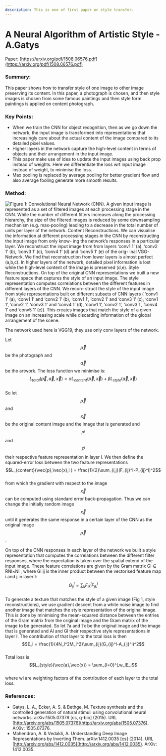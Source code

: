 ```yaml
---
description: This is one of first paper on style transfer.
---
```


# A Neural Algorithm of Artistic Style - A.Gatys

Paper: [https://arxiv.org/pdf/1508.06576.pdf](https://arxiv.org/pdf/1508.06576.pdf)

### Summary:

This paper shows how to transfer style of one image to other image preserving its content. In this paper, a photograph is chosen, and then style images is chosen from some famous paintings and then style form paintings is applied on content photograph.

###  Key Points:

* When we train the CNN for object recognition, then as we go down the network, the input image is transformed into representations that increasingly care about the actual content of the image compared to its detailed pixel values.
* Higher layers in the network capture the high-level content in terms of objects and their arrangement in the input image.
* This paper make use of idea to update the input images using back prop instead of weights. Here we differentiate the loss wrt input image instead of weight, to minimise the loss. 
* Max pooling is replaced by average pooling for better gradient flow and also average fooling generate more smooth results.

### Method:

![Figure 1: Convolutional Neural Network \(CNN\). A given input image is represented as a set of filtered images at each processing stage in the CNN. While the number of different filters increases along the processing hierarchy, the size of the filtered images is reduced by some downsampling mechanism \(e.g. max-pooling\) leading to a decrease in the total number of units per layer of the network. Content Reconstructions. We can visualise the information at different processing stages in the CNN by reconstructing the input image from only know- ing the network&#x2019;s responses in a particular layer. We reconstruct the input image from from layers &#x2018;conv1 1&#x2019; \(a\), &#x2018;conv2 1&#x2019; \(b\), &#x2018;conv3 1&#x2019; \(c\), &#x2018;conv4 1&#x2019; \(d\) and &#x2018;conv5 1&#x2019; \(e\) of the orig- inal VGG-Network. We find that reconstruction from lower layers is almost perfect \(a,b,c\). In higher layers of the network, detailed pixel information is lost while the high-level content of the image is preserved \(d,e\). Style Reconstructions. On top of the original CNN representations we built a new feature space that captures the style of an input image. The style representation computes correlations between the different features in different layers of the CNN. We recon- struct the style of the input image from style representations built on different subsets of CNN layers \( &#x2018;conv1 1&#x2019; \(a\), &#x2018;conv1 1&#x2019; and &#x2018;conv2 1&#x2019; \(b\), &#x2018;conv1 1&#x2019;, &#x2018;conv2 1&#x2019; and &#x2018;conv3 1&#x2019; \(c\), &#x2018;conv1 1&#x2019;, &#x2018;conv2 1&#x2019;, &#x2018;conv3 1&#x2019; and &#x2018;conv4 1&#x2019; \(d\), &#x2018;conv1 1&#x2019;, &#x2018;conv2 1&#x2019;, &#x2018;conv3 1&#x2019;, &#x2018;conv4 1&#x2019; and &#x2018;conv5 1&#x2019; \(e\)\). This creates images that match the style of a given image on an increasing scale while discarding information of the global arrangement of the scene.](../.gitbook/assets/image%20%2830%29.png)

The network used here is VGG19, they use only conv layers of the network. 

Let $$\vec{p}$$ be the photograph and $$\vec{a}$$ be the artwork. The loss function we minimise is:  
                          $$L_{total}(\vec{p},\vec{a},\vec{x} ) = αL_{content}(\vec{p},\vec{x} )+ βL_{style}(\vec{a},\vec{x} )$$   
So let $$\vec{p}$$ and $$\vec{x}$$ be the original content image and the image that is generated and $$P^l$$ and $$F^l$$ their respective feature representation in layer l. We then define the squared-error loss between the two feature representations  
                                           $$L_{content}(\vec{p},\vec{x},l ) = \frac{1}{2}\sum_{i,j}(F_{ij}^l-P_{ij}^l)^2$$   
from which the gradient with respect to the image $$\vec{x}$$ can be computed using standard error back-propagation. Thus we can change the initially random image $$\vec{x}$$ until it generates the same response in a certain layer of the CNN as the original image $$\vec{p}$$ .

On top of the CNN responses in each layer of the network we built a style representation that computes the correlations between the different filter responses, where the expectation is taken over the spatial extend of the input image. These feature correlations are given by the Gram matrix Gl ∈ RNl×Nl , where Gl ij is the inner product between the vectorised feature map i and j in layer l:  
                                                                  $$G_{ij}^l = \sum_{k}F_{ik}^lF_{jk}^l$$   
To generate a texture that matches the style of a given image \(Fig 1, style reconstructions\), we use gradient descent from a white noise image to find another image that matches the style representation of the original image. This is done by minimising the mean-squared distance between the entries of the Gram matrix from the original image and the Gram matrix of the image to be generated. So let ?a and ?x be the original image and the image that is generated and Al and Gl their respective style representations in layer l. The contribution of that layer to the total loss is then  
                                                                   $$E_l = \frac{1}{4N_l^2M_l^2}\sum_{ij}(G_{ij}^l-A_{ij}^l)^2$$   
Total loss is  
                                                    $$L_{style}(\vec{a},\vec{x}) = \sum_{l=0}^Lw_lE_l$$   
 where wl are weighting factors of the contribution of each layer to the total loss.

### References:

* Gatys, L. A., Ecker, A. S. & Bethge, M. Texture synthesis and the controlled generation of natural stimuli using convolutional neural networks. arXiv:1505.07376 \[cs, q-bio\] \(2015\). URL [http://arxiv.org/abs/1505.07376](http://arxiv.org/abs/1505.07376). ArXiv: 1505.07376.
* Mahendran, A. & Vedaldi, A. Understanding Deep Image Representations by Inverting Them. arXiv:1412.0035 \[cs\] \(2014\). URL [http://arxiv.org/abs/1412.0035](http://arxiv.org/abs/1412.0035). ArXiv: 1412.0035.



